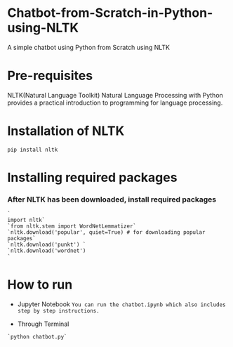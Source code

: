 # Chatbot-from-Scratch-in-Python-using-NLTK
A simple chatbot using Python from Scratch using NLTK

# Pre-requisites
NLTK(Natural Language Toolkit)
Natural Language Processing with Python provides a practical introduction to programming for language processing.

# Installation of NLTK
`pip install nltk`

# Installing required packages
### After NLTK has been downloaded, install required packages
```
`
import nltk`
`from nltk.stem import WordNetLemmatizer`
`nltk.download('popular', quiet=True) # for downloading popular packages`
`nltk.download('punkt') `
`nltk.download('wordnet')
`
```
# How to run
- Jupyter Notebook
`You can run the chatbot.ipynb which also includes step by step instructions.`

- Through Terminal
```
`python chatbot.py`
```
